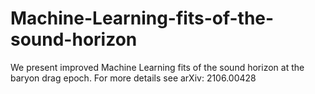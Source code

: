 # Machine-Learning-fits-of-the-sound-horizon
We present improved Machine Learning fits of the sound horizon at the baryon drag epoch. For more details see arXiv: 2106.00428
